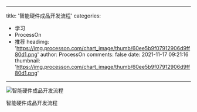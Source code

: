 
---
title: '智能硬件成品开发流程'
categories: 
 - 学习
 - ProcessOn
 - 推荐
headimg: 'https://img.processon.com/chart_image/thumb/60ee5b9f07912906d9ff80d1.png'
author: ProcessOn
comments: false
date: 2021-11-17 09:21:16
thumbnail: 'https://img.processon.com/chart_image/thumb/60ee5b9f07912906d9ff80d1.png'
---

<div>   
<img class="thumb" alt="智能硬件成品开发流程" src="https://img.processon.com/chart_image/thumb/60ee5b9f07912906d9ff80d1.png" referrerpolicy="no-referrer">
<p>智能硬件成品开发流程</p>  
</div>
            